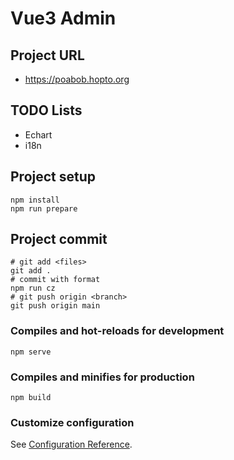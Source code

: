 # Vue3 Admin

## Project URL

- https://poabob.hopto.org

## TODO Lists

- Echart
- i18n

## Project setup

```
npm install
npm run prepare
```

## Project commit

```
# git add <files>
git add .
# commit with format
npm run cz
# git push origin <branch>
git push origin main
```


### Compiles and hot-reloads for development

```
npm serve
```

### Compiles and minifies for production

```
npm build
```


### Customize configuration

See [Configuration Reference](https://cli.vuejs.org/config/).
